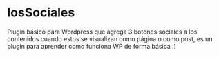 losSociales
===========

Plugin básico para Wordpress que agrega 3 botones sociales a los contenidos cuando estos se visualizan como página o como post, es un plugin para aprender como funciona WP de forma básica :)